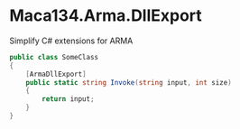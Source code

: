 # Maca134.Arma.DllExport
Simplify C# extensions for ARMA

```csharp
public class SomeClass
{
    [ArmaDllExport]
    public static string Invoke(string input, int size)
    {
        return input;
    }
}
```
